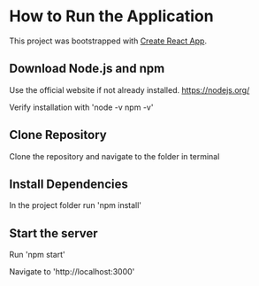 # How to Run the Application

This project was bootstrapped with [Create React App](https://github.com/facebook/create-react-app).

## Download Node.js and npm

Use the official website if not already installed. https://nodejs.org/

Verify installation with
'node -v
npm -v'

## Clone Repository

Clone the repository and navigate to the folder in terminal

## Install Dependencies

In the project folder run 'npm install'

## Start the server

Run 'npm start'

Navigate to 'http://localhost:3000'
